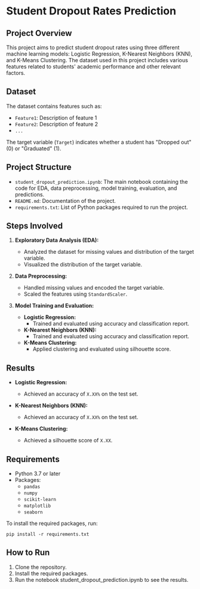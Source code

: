 # Student Dropout Rates Prediction

## Project Overview

This project aims to predict student dropout rates using three different machine learning models: Logistic Regression, K-Nearest Neighbors (KNN), and K-Means Clustering. The dataset used in this project includes various features related to students' academic performance and other relevant factors.

## Dataset

The dataset contains features such as:

- `Feature1`: Description of feature 1
- `Feature2`: Description of feature 2
- `...`

The target variable (`Target`) indicates whether a student has "Dropped out" (0) or "Graduated" (1).

## Project Structure

- `student_dropout_prediction.ipynb`: The main notebook containing the code for EDA, data preprocessing, model training, evaluation, and predictions.
- `README.md`: Documentation of the project.
- `requirements.txt`: List of Python packages required to run the project.

## Steps Involved

1. **Exploratory Data Analysis (EDA):**
   - Analyzed the dataset for missing values and distribution of the target variable.
   - Visualized the distribution of the target variable.

2. **Data Preprocessing:**
   - Handled missing values and encoded the target variable.
   - Scaled the features using `StandardScaler`.

3. **Model Training and Evaluation:**
   - **Logistic Regression:**
     - Trained and evaluated using accuracy and classification report.
   - **K-Nearest Neighbors (KNN):**
     - Trained and evaluated using accuracy and classification report.
   - **K-Means Clustering:**
     - Applied clustering and evaluated using silhouette score.

## Results

- **Logistic Regression:**
  - Achieved an accuracy of `X.XX%` on the test set.
  
- **K-Nearest Neighbors (KNN):**
  - Achieved an accuracy of `X.XX%` on the test set.
  
- **K-Means Clustering:**
  - Achieved a silhouette score of `X.XX`.

## Requirements

- Python 3.7 or later
- Packages: 
  - `pandas`
  - `numpy`
  - `scikit-learn`
  - `matplotlib`
  - `seaborn`

To install the required packages, run:
```
pip install -r requirements.txt

```
## How to Run

1. Clone the repository.
2. Install the required packages.
3. Run the notebook student_dropout_prediction.ipynb to see the results.
